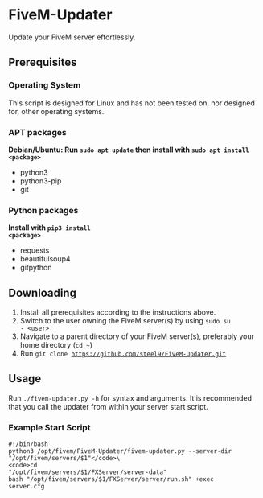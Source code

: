 # FiveM-Updater
Update your FiveM server effortlessly.

## Prerequisites
### Operating System
This script is designed for Linux and has not been tested on, nor designed for, other operating systems.

### APT packages
**Debian/Ubuntu: Run <code>sudo apt update</code> then install with <code>sudo apt install \<package\></code>**
- python3
- python3-pip
- git

### Python packages
**Install with <code>pip3 install \<package\></code>**
- requests
- beautifulsoup4
- gitpython

## Downloading
1. Install all prerequisites according to the instructions above.
2. Switch to the user owning the FiveM server(s) by using <code>sudo su - \<user\></code>
3. Navigate to a parent directory of your FiveM server(s), preferably your home directory (<code>cd ~</code>)
4. Run <code>git clone https://github.com/steel9/FiveM-Updater.git</code>

## Usage
Run <code>./fivem-updater.py -h</code> for syntax and arguments.
It is recommended that you call the updater from within your server start script.

### Example Start Script
<code>#!/bin/bash</code>\
<code>python3 /opt/fivem/FiveM-Updater/fivem-updater.py --server-dir "/opt/fivem/servers/$1"</code>\
<code>cd "/opt/fivem/servers/$1/FXServer/server-data"</code>\
<code>bash "/opt/fivem/servers/$1/FXServer/server/run.sh" +exec server.cfg</code>
